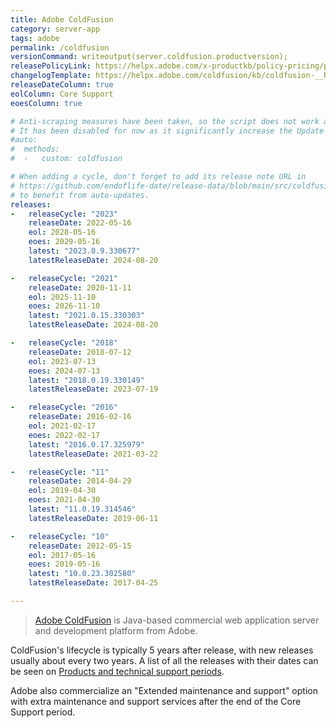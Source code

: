 ```yaml
---
title: Adobe ColdFusion
category: server-app
tags: adobe
permalink: /coldfusion
versionCommand: writeoutput(server.coldfusion.productversion);
releasePolicyLink: https://helpx.adobe.com/x-productkb/policy-pricing/policy_enterprise_lifecycle.html
changelogTemplate: https://helpx.adobe.com/coldfusion/kb/coldfusion-__RELEASE_CYCLE__-updates.html
releaseDateColumn: true
eolColumn: Core Support
eoesColumn: true

# Anti-scraping measures have been taken, so the script does not work anymore.
# It has been disabled for now as it significantly increase the Update data job duration.
#auto:
#  methods:
#  -   custom: coldfusion

# When adding a cycle, don't forget to add its release note URL in
# https://github.com/endoflife-date/release-data/blob/main/src/coldfusion.py
# to benefit from auto-updates.
releases:
-   releaseCycle: "2023"
    releaseDate: 2022-05-16
    eol: 2028-05-16
    eoes: 2029-05-16
    latest: "2023.0.9.330677"
    latestReleaseDate: 2024-08-20

-   releaseCycle: "2021"
    releaseDate: 2020-11-11
    eol: 2025-11-10
    eoes: 2026-11-10
    latest: "2021.0.15.330303"
    latestReleaseDate: 2024-08-20

-   releaseCycle: "2018"
    releaseDate: 2018-07-12
    eol: 2023-07-13
    eoes: 2024-07-13
    latest: "2018.0.19.330149"
    latestReleaseDate: 2023-07-19

-   releaseCycle: "2016"
    releaseDate: 2016-02-16
    eol: 2021-02-17
    eoes: 2022-02-17
    latest: "2016.0.17.325979"
    latestReleaseDate: 2021-03-22

-   releaseCycle: "11"
    releaseDate: 2014-04-29
    eol: 2019-04-30
    eoes: 2021-04-30
    latest: "11.0.19.314546"
    latestReleaseDate: 2019-06-11

-   releaseCycle: "10"
    releaseDate: 2012-05-15
    eol: 2017-05-16
    eoes: 2019-05-16
    latest: "10.0.23.302580"
    latestReleaseDate: 2017-04-25

---
```


> [Adobe ColdFusion](https://www.adobe.com/products/coldfusion-family.html) is Java-based commercial
> web application server and development platform from Adobe.

ColdFusion's lifecycle is typically 5 years after release, with new releases usually about every two
years. A list of all the releases with their dates can be seen on
[Products and technical support periods](https://helpx.adobe.com/support/programs/eol-matrix.html).

Adobe also commercialize an "Extended maintenance and support" option with extra maintenance and
support services after the end of the Core Support period.

